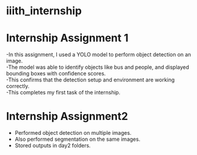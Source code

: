 # iiith_internship


# Internship Assignment 1

-In this assignment, I used a YOLO model to perform object detection on an image.  
-The model was able to identify objects like bus and people, and displayed bounding boxes with confidence scores.  
-This confirms that the detection setup and environment are working correctly.  
-This completes my first task of the internship.

# Internship Assignment2 
- Performed object detection on multiple images.
- Also performed segmentation on the same images.
- Stored outputs in day2 folders.



